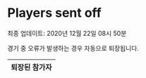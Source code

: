# Players sent off
최종 업데이트: 2020년 12월 22일 08시 50분


경기 중 오류가 발생하는 경우 자동으로 퇴장됩니다.


| 퇴장된 참가자 |
|:---:|